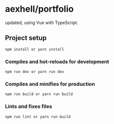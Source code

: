 # aexhell/portfolio
updated, using Vue with TypeScript.

## Project setup
```
npm install or yarn install
```

### Compiles and hot-reloads for development
```
npm run dev or yarn run dev
```

### Compiles and minifies for production
```
npm run build or yarn run build
```

### Lints and fixes files
```
npm run lint or yarn run build
```

